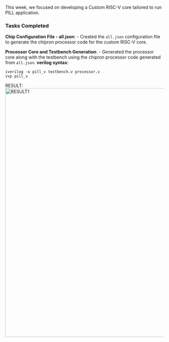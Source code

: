 This week, we focused on developing a Custom RISC-V core tailored to run PILL application. 

### Tasks Completed



 **Chip Configuration File - all.json**:
    - Created the `all.json` configuration file to generate the chipron processor code for the custom RISC-V core.

 **Processor Core and Testbench Generation**:
    - Generated the processor core along with the testbench using the chipron processor code generated from `all.json`.
**verilog syntax**:
```
iverilog -o pill_v testbench.v processor.v
vvp pill_v
```




RESULT:
<img width="788" alt="RESULT1" src="https://github.com/navi2311/risc-v-HDP/assets/134842758/93354628-e1b8-4c76-b0ed-45329d8a88c7">


